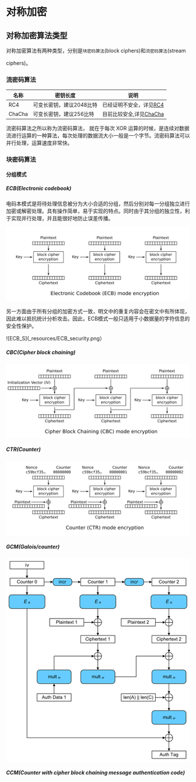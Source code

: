 # 对称加密

## 对称加密算法类型

对称加密算法有两种类型，分别是`块密码算法`(block ciphers)和`流密码算法`(stream

ciphers)。

### 流密码算法

| 名称     | 密钥长度           | 说明                                                                      |
| ------ | -------------- | ----------------------------------------------------------------------- |
| RC4    | 可变长密钥，建议2048比特 | 已经证明不安全，详见[RC4](https://en.wikipedia.org/wiki/RC4#Security)             |
| ChaCha | 可变长密钥，建议256比特  | 目前比较安全,详见[ChaCha](https://en.wikipedia.org/wiki/Salsa20#ChaCha_variant) |

流密码算法之所以称为流密码算法， 就在于每次 XOR 运算的时候，是连续对数据流进行运算的一种算法，每次处理的数据流大小一般是一个字节。流密码算法可以并行处理，运算速度非常快。

### 块密码算法

#### 分组模式

##### ECB(Electronic codebook)

电码本模式是将待处理信息被分为大小合适的分组，然后分别对每一分组独立进行加密或解密处理。具有操作简单，易于实现的特点。同时由于其分组的独立性，利于实现并行处理，并且能很好地防止误差传播。

![ECB_E](_resources/ECB_encryption.svg)

另一方面由于所有分组的加密方式一致，明文中的重复内容会在密文中有所体现，因此难以抵抗统计分析攻击。因此，ECB模式一般只适用于小数据量的字符信息的安全性保护。

![ECB_S](_resources/ECB_security.png）

##### CBC(Cipher block chaining)

![CBC_E](_resources/CBC_encryption.svg)

##### CTR(Counter)

![CTR_E](_resources/CTR_encryption.svg)

##### GCM(Galois/counter)

![CTR_E](_resources/GCM-Galois_Counter_Mode_with_IV.svg)

##### CCM(Counter with cipher block chaining message authentication code)

